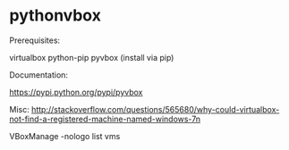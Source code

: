 # pythonvbox

Prerequisites:

virtualbox
python-pip
pyvbox (install via pip)

Documentation:


https://pypi.python.org/pypi/pyvbox

Misc:
http://stackoverflow.com/questions/565680/why-could-virtualbox-not-find-a-registered-machine-named-windows-7n


VBoxManage -nologo list vms
